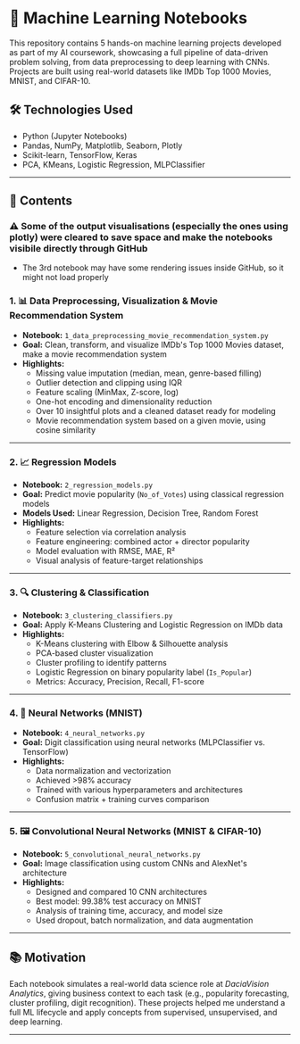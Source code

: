# 🦠 Machine Learning Notebooks

This repository contains 5 hands-on machine learning projects developed as part of my AI coursework, showcasing a full pipeline of data-driven problem solving, from data preprocessing to deep learning with CNNs. Projects are built using real-world datasets like IMDb Top 1000 Movies, MNIST, and CIFAR-10.

## 🛠️ Technologies Used

- Python (Jupyter Notebooks)
- Pandas, NumPy, Matplotlib, Seaborn, Plotly
- Scikit-learn, TensorFlow, Keras
- PCA, KMeans, Logistic Regression, MLPClassifier

---

## 📁 Contents

### ⚠️ Some of the output visualisations (especially the ones using plotly) were cleared to save space and make the notebooks visibile directly through GitHub
  - The 3rd notebook may have some rendering issues inside GitHub, so it might not load properly


### 1. 📊 Data Preprocessing, Visualization & Movie Recommendation System
- **Notebook:** `1_data_preprocessing_movie_recommendation_system.py`
- **Goal:** Clean, transform, and visualize IMDb's Top 1000 Movies dataset, make a movie recommendation system
- **Highlights:**
  - Missing value imputation (median, mean, genre-based filling)
  - Outlier detection and clipping using IQR
  - Feature scaling (MinMax, Z-score, log)
  - One-hot encoding and dimensionality reduction
  - Over 10 insightful plots and a cleaned dataset ready for modeling
  - Movie recommendation system based on a given movie, using cosine similarity

---

### 2. 📈 Regression Models
- **Notebook:** `2_regression_models.py`
- **Goal:** Predict movie popularity (`No_of_Votes`) using classical regression models
- **Models Used:** Linear Regression, Decision Tree, Random Forest
- **Highlights:**
  - Feature selection via correlation analysis
  - Feature engineering: combined actor + director popularity
  - Model evaluation with RMSE, MAE, R²
  - Visual analysis of feature-target relationships

---

### 3. 🔍 Clustering & Classification
- **Notebook:** `3_clustering_classifiers.py`
- **Goal:** Apply K-Means Clustering and Logistic Regression on IMDb data
- **Highlights:**
  - K-Means clustering with Elbow & Silhouette analysis
  - PCA-based cluster visualization
  - Cluster profiling to identify patterns
  - Logistic Regression on binary popularity label (`Is_Popular`)
  - Metrics: Accuracy, Precision, Recall, F1-score

---

### 4. 🧠 Neural Networks (MNIST)
- **Notebook:** `4_neural_networks.py`
- **Goal:** Digit classification using neural networks (MLPClassifier vs. TensorFlow)
- **Highlights:**
  - Data normalization and vectorization
  - Achieved >98% accuracy
  - Trained with various hyperparameters and architectures
  - Confusion matrix + training curves comparison

---

### 5. 🖼️ Convolutional Neural Networks (MNIST & CIFAR-10)
- **Notebook:** `5_convolutional_neural_networks.py`
- **Goal:** Image classification using custom CNNs and AlexNet's architecture
- **Highlights:**
  - Designed and compared 10 CNN architectures
  - Best model: 99.38% test accuracy on MNIST
  - Analysis of training time, accuracy, and model size
  - Used dropout, batch normalization, and data augmentation

---


## 📚 Motivation

Each notebook simulates a real-world data science role at *DaciaVision Analytics*, giving business context to each task (e.g., popularity forecasting, cluster profiling, digit recognition). These projects helped me understand a full ML lifecycle and apply concepts from supervised, unsupervised, and deep learning.

---
